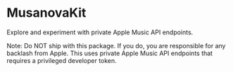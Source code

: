 # MusanovaKit

Explore and experiment with private Apple Music API endpoints. 

Note: Do NOT ship with this package. If you do, you are responsible for any backlash from Apple. This uses private Apple Music API endpoints that requires a privileged developer token.
